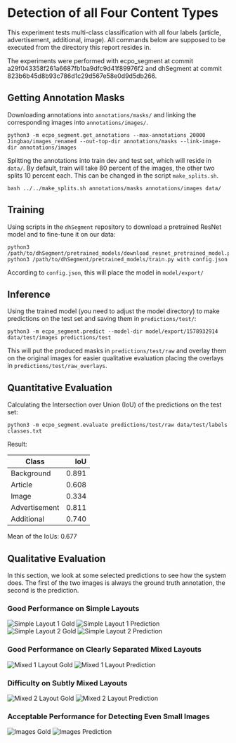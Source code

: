 # Detection of all Four Content Types

This experiment tests multi-class classification with all four labels (article,
advertisement, additional, image). All commands below are supposed to be
executed from the directory this report resides in.

The experiments were performed with ecpo_segment at commit
a29f043358f261a6687fb1ba9dfc9d41f89976f2 and dhSegment at commit
823b6b45d8b93c786d1c29d567e58e0d9d5db266.

## Getting Annotation Masks

Downloading annotations into `annotations/masks/` and linking the corresponding images into `annotations/images/`.

```
python3 -m ecpo_segment.get_annotations --max-annotations 20000 Jingbao/images_renamed --out-top-dir annotations/masks --link-image-dir annotations/images
```

Splitting the annotations into train dev and test set, which will reside in `data/`. By default, train will take 80 percent of the images, the other two splits 10 percent each. This can be changed in the script `make_splits.sh`.

```
bash ../../make_splits.sh annotations/masks annotations/images data/
```

## Training

Using scripts in the `dhSegment` repository to download a pretrained ResNet model and to fine-tune it on our data:

```
python3 /path/to/dhSegment/pretrained_models/download_resnet_pretrained_model.py
python3 /path/to/dhSegment/pretrained_models/train.py with config.json
```

According to `config.json`, this will place the model in `model/export/`

## Inference

Using the trained model (you need to adjust the model directory) to make
predictions on the test set and saving them in `predictions/test/`:

```
python3 -m ecpo_segment.predict --model-dir model/export/1578932914 data/test/images predictions/test
```

This will put the produced masks in `predictions/test/raw` and overlay them on
the original images for easier qualitative evaluation placing the overlays in
`predictions/test/raw_overlays`.

## Quantitative Evaluation

Calculating the Intersection over Union (IoU) of the predictions on the test
set:

```
python3 -m ecpo_segment.evaluate predictions/test/raw data/test/labels classes.txt
```

Result:

| Class         |   IoU |
| ------------- | ----: |
| Background    | 0.891 |
| Article       | 0.608 |
| Image         | 0.334 |
| Advertisement | 0.811 |
| Additional    | 0.740 |

Mean of the IoUs: 0.677

## Qualitative Evaluation

In this section, we look at some selected predictions to see how the system
does. The first of the two images is always the ground truth annotation, the
second is the prediction.

### Good Performance on Simple Layouts

![Simple Layout 1 Gold](samples/labels/jb_0224_1921-01-15_0002+0003.png)
![Simple Layout 1 Prediction](samples/predictions/jb_0224_1921-01-15_0002+0003.jpg)
![Simple Layout 2 Gold](samples/labels/jb_0236_1921-02-27_0002+0003.png)
![Simple Layout 2 Prediction](samples/predictions/jb_0236_1921-02-27_0002+0003.jpg)

### Good Performance on Clearly Separated Mixed Layouts

![Mixed 1 Layout Gold](samples/labels/jb_3797_1939-04-23_0002+0003.png)
![Mixed 1 Layout Prediction](samples/predictions/jb_3797_1939-04-23_0002+0003.jpg)

### Difficulty on Subtly Mixed Layouts

![Mixed 2 Layout Gold](samples/labels/jb_0241_1921-03-12_0001+0004.png)
![Mixed 2 Layout Prediction](samples/predictions/jb_0241_1921-03-12_0001+0004.jpg)

### Acceptable Performance for Detecting Even Small Images

![Images Gold](samples/labels/jb_3797_1939-04-23_0001+0004.png)
![Images Prediction](samples/predictions/jb_3797_1939-04-23_0001+0004.jpg)
